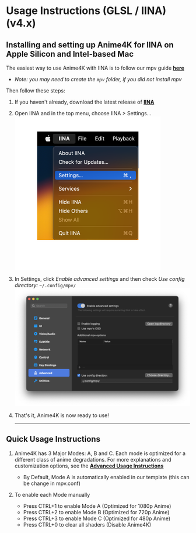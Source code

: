 # Usage Instructions (GLSL / IINA) (v4.x)

## Installing and setting up Anime4K for IINA on Apple Silicon and Intel-based Mac

The easiest way to use Anime4K with IINA is to follow our mpv guide [**here**](GLSL_Instructions_Mac_MPV.md)
- *Note: you may need to create the `mpv` folder, if you did not install mpv*

Then follow these steps:

  1. If you haven't already, download the latest release of [**IINA**](https://iina.io/download/)

  2. Open IINA and in the top menu, choose IINA > Settings...<br>
     <img width="400" src="Screenshots/Mac/IINA/Settings.png">

  3. In Settings, click *Enable advanced settings* and then check *Use config directory:* `~/.config/mpv/`<br>
     <img width="800" src="Screenshots/Mac/IINA/Advanced.png">
     
  4. That's it, Anime4K is now ready to use!
     ____
     
## Quick Usage Instructions

  1. Anime4K has 3 Major Modes: A, B and C. Each mode is optimized for a different class of anime degradations. For more explanations and customization options, see the [**Advanced Usage Instructions**](md/GLSL_Instructions_Advanced.md#advanced-usage-instructions-glsl--mpv-v4x)<br>
     - By Default, Mode A is automatically enabled in our template (this can be change in mpv.conf)

  2. To enable each Mode manually
     - Press CTRL+1 to enable Mode A (Optimized for 1080p Anime)
     - Press CTRL+2 to enable Mode B (Optimized for 720p Anime)
     - Press CTRL+3 to enable Mode C (Optimized for 480p Anime)
     - Press CTRL+0 to clear all shaders (Disable Anime4K)
